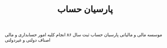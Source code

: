 ﻿---
layout: post
title: پارسیان حساب
name_en: parsianhesab
company_slug: parsianhesab
logo: 
cover: 
company_count:
founded:
location: ""
total_review: 
total_interview: 
salary_avg: 
salary_min: 
salary_max: 
rate: 
view_count: 
industry: مالی و اعتباری
city: تهران, تهران
size_en: S
size: 51-200 نفر
site: http://parsianhesab.org/
---

موسسه مالی و مالیاتی
پارسیان حساب
ثبت سال ۸۶
انجام کلیه امور حسابداری و مالی اصناف دولتی و غیردولتی